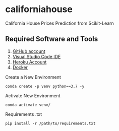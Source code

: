 # californiahouse
California House Prices Prediction from  Scikit-Learn


## Required Software and Tools
1. [GitHub account](http://github.com)
2. [Visual Studio Code IDE](https://code.visualstudio.com/)
3. [Heroku Account](https://www.heroku.com/)
4. [Docker](https://www.docker.com/)


Create a New Environment
```
conda create -p venv python==3.7 -y
```

Activate New Environment
```
conda activate venv/
```

Requirements .txt
```
pip install -r /path/to/requirements.txt
```